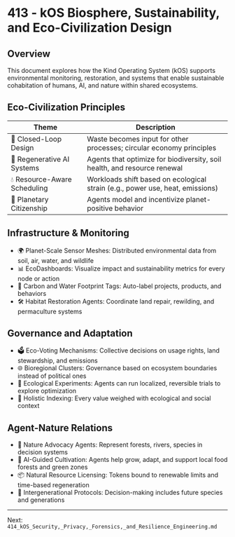 # 413 - kOS Biosphere, Sustainability, and Eco-Civilization Design

## Overview
This document explores how the Kind Operating System (kOS) supports environmental monitoring, restoration, and systems that enable sustainable cohabitation of humans, AI, and nature within shared ecosystems.

## Eco-Civilization Principles
| Theme                    | Description                                                                 |
|--------------------------|-----------------------------------------------------------------------------|
| 🌱 Closed-Loop Design        | Waste becomes input for other processes; circular economy principles           |
| 🧭 Regenerative AI Systems   | Agents that optimize for biodiversity, soil health, and resource renewal       |
| 💧 Resource-Aware Scheduling | Workloads shift based on ecological strain (e.g., power use, heat, emissions)  |
| 🐝 Planetary Citizenship      | Agents model and incentivize planet-positive behavior                         |

## Infrastructure & Monitoring
- 🌍 Planet-Scale Sensor Meshes: Distributed environmental data from soil, air, water, and wildlife
- 📊 EcoDashboards: Visualize impact and sustainability metrics for every node or action
- 🧬 Carbon and Water Footprint Tags: Auto-label projects, products, and behaviors
- 🛠️ Habitat Restoration Agents: Coordinate land repair, rewilding, and permaculture systems

## Governance and Adaptation
- 🗳️ Eco-Voting Mechanisms: Collective decisions on usage rights, land stewardship, and emissions
- 🌐 Bioregional Clusters: Governance based on ecosystem boundaries instead of political ones
- 🧪 Ecological Experiments: Agents can run localized, reversible trials to explore optimization
- 🧘 Holistic Indexing: Every value weighed with ecological and social context

## Agent-Nature Relations
- 🐾 Nature Advocacy Agents: Represent forests, rivers, species in decision systems
- 🌿 AI-Guided Cultivation: Agents help grow, adapt, and support local food forests and green zones
- 📦 Natural Resource Licensing: Tokens bound to renewable limits and time-based regeneration
- 💚 Intergenerational Protocols: Decision-making includes future species and generations

---
Next: `414_kOS_Security,_Privacy,_Forensics,_and_Resilience_Engineering.md`

